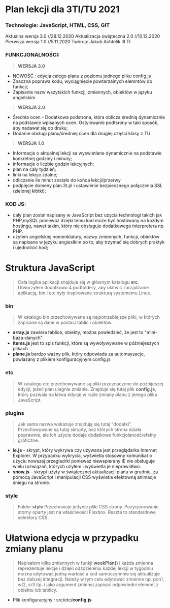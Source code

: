 # Plan lekcji dla 3TI/TU 2021
### Technologie: JavaScript, HTML, CSS, GIT
Aktualna wersja 3.0 //28.12.2020
Aktualizacja świąteczna 2.0 //10.12.2020
Pierwsza wersja 1.0  //5.11.2020
Twórca: Jakub Achtelik III TI


### FUNKCJONALNOŚCI:
> **WERSJA 3.0**
- NOWOŚĆ : edycja całego planu z poziomu jednego pliku config.js
- Znaczna poprawa kodu, wyciągnięcie powtarzalnych elemntów do funkcji;
- Zapisanie nazw  wszytskich funkcji, zmiennych, obiektów w języku angielskim 

> **WERSJA 2.0**
- Średnia ocen - Dodatkowa podstrona, która oblicza średnią dynamicznie na podstawie wpisanych ocen. Ostylowanie podtsrony w taki sposób, aby nadawał się do druku;
- Dodanie obsługi planu/średniej ocen dla drugiej części klasy z TU

> **WERSJA 1.0**
- Informacje o aktualnej lekcji sa wyświetlane dynamicznie na podstawie konkretnej godziny i minuty;
- informacje o liczbie godzin lekcyjnych;
- plan na cały tydzień;
- linki na lekcje zdalne;
- odliczanie ile minut zostało do końca lekcji/przerwy
- podpięcie domeny plan.3t.pl i ustawienie bezpiecznego połączenia SSL (zielonej kłótki);

### KOD JS:
 - cały plan został napisany w JavaScript bez użycia technologi takich jak PHP,mySQL ponieważ dzięki temu kod może być hostowany na każdym hostingu, nawet takim, który nie obsługuje dodatkowego interpretera np. PHP.
- użyłem angielskiej nomenklatury, nazwy zmiennych, funkcji, obiektów są napisane w języku angieslkim po to, aby trzymać się dobrych praktyk i ujednolicić kod;


# Struktura JavaScript
> Cała logika aplikacji znajduje się w głównym katalogu **src**. Utworzyłem dodatkowo 4 podfoldery, aby ułatwić zarządzanie aplikacją, bin i etc były inspirowane strukturą systememu Linux.
### bin
> W katalogu bin przechowywane są najpotrzebiejsze pliki, w których zapisane są dane w postaci tablic i obiektów:
- **array.js** zawiera tablice, obiekty, można powiedzieć, że jest to "mini-baza-danych"
- **items.js** jest to spis funkcji, które są wywoływywane w póżniejeszych plikach
- **plane.js** bardzo ważny plik, który odpowiada za automayzacje, powiazany  z plikiem konfiguracyjnym config.js 

###  etc
> W katalogu etc przechowywane są pliki przeznaczone do pożnijeszej edycji, jeżeli plan ulegnie zmianie. Znajduje się tutaj plik **config.js**, który pozwala na łatwa edycje w razie zmiany planu z jenego pliku JavaScript.

###  plugins
> Jak sama nazwa wskazuje znajdują się tutaj "dodatki". Przechowywane są tutaj skrypty, bez których strona działa poprawnie, ale ich użycie dodaje dodatkowe funkcjolaność/efekty graficzne. 
- **ie.js** - skrypt, który wykrywa czy używana jest przeglądarka Internet Explorer. W przypadku wykrycia, wyświetla stosowny komunikat o użyciu nowszej przegladrki ponieważ niewspierany IE nie obsługuje wielu rozwiązań, których użyłem i wyświetla je nieprawidłwo.
- **snow.js** - skrypt użyty w świątecznej aktualizacji planu w grudniu, za pomocą JavaScript i manipulacji CSS wyświetla efektowną animacje śniegu na stronie.

###  style
> Folder **style** Przechowuje jedynie pliki CSS strony. Pozycjonowanie storny oparty jest na właściwości  Flexbox. Reszta to standardowe selektory CSS.

# Ułatwiona edycja w przypadku zmiany planu 
> Napisałem kilka zmiennych w funkji **weekPlan()** i każda zmienna reprezentuje lekcje i dzięki odzdzieleniu każdej lekcji w tygodniu można edytować jedną wartość a kod samoczynnnie się aktualizuje bez dalszej integracji.
Należy w tym celu edytować zmienne np. pon1, wt2, sr3 itp. i jako argument zminnej zapisać odpowiedni elemnet z obiektu lub tablicy.
- Plik konfiguracyjny : src/etc/**config.js**



